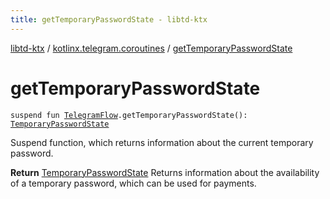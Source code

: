 ```yaml
---
title: getTemporaryPasswordState - libtd-ktx
---
```


[libtd-ktx](../index.html) / [kotlinx.telegram.coroutines](index.html) / [getTemporaryPasswordState](./get-temporary-password-state.html)

# getTemporaryPasswordState

`suspend fun `[`TelegramFlow`](../kotlinx.telegram.core/-telegram-flow/index.html)`.getTemporaryPasswordState(): `[`TemporaryPasswordState`](https://tdlibx.github.io/td/docs/org/drinkless/td/libcore/telegram/TdApi/TemporaryPasswordState.html)

Suspend function, which returns information about the current temporary password.

**Return**
[TemporaryPasswordState](https://tdlibx.github.io/td/docs/org/drinkless/td/libcore/telegram/TdApi/TemporaryPasswordState.html) Returns information about the availability of a temporary
password, which can be used for payments.

